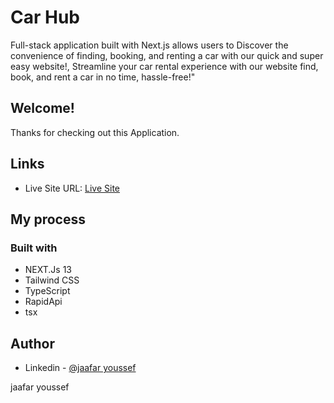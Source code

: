# Car Hub
Full-stack application built with Next.js allows users to Discover the convenience of finding, booking, and renting a car with our quick and super easy website!, Streamline your car rental experience with our website find, book, and rent a car in no time, hassle-free!"



## Welcome!

Thanks for checking out this Application.
   


## Links

- Live Site URL: [Live Site](https://next-js13-car-hub.vercel.app/)

## My process

### Built with

- NEXT.Js 13
- Tailwind CSS 
- TypeScript
- RapidApi
- tsx


## Author

- Linkedin - [@jaafar youssef](https://www.linkedin.com/in/jaafar-youssef-923100249/)

jaafar youssef
